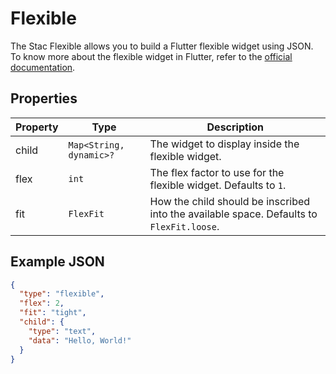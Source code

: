 # Flexible

The Stac Flexible allows you to build a Flutter flexible widget using JSON.
To know more about the flexible widget in Flutter, refer to the [official documentation](https://api.flutter.dev/flutter/widgets/Flexible-class.html).

## Properties

| Property | Type                    | Description                                                                              |
|----------|-------------------------|------------------------------------------------------------------------------------------|
| child    | `Map<String, dynamic>?` | The widget to display inside the flexible widget.                                        |
| flex     | `int`                   | The flex factor to use for the flexible widget. Defaults to `1`.                         |
| fit      | `FlexFit`               | How the child should be inscribed into the available space. Defaults to `FlexFit.loose`. |

## Example JSON

```json
{
  "type": "flexible",
  "flex": 2,
  "fit": "tight",
  "child": {
    "type": "text",
    "data": "Hello, World!"
  }
}
```